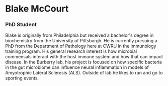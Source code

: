 # Blake McCourt

### PhD Student

Blake is originally from Philadelphia but received a bachelor's degree in biochemistry from the University of Pittsburgh. He is currently pursuing a PhD from the Department of Pathology here at CWRU in the immunology training program. His general research interest is how microbial commensals interact with the host immune system and how that can impact disease. In the Burberry lab, his project is focused on how specific bacteria in the gut microbiome can influence neural inflammation in models of Amyotrophic Lateral Sclerosis (ALS). Outside of lab he likes to run and go to sporting events.

